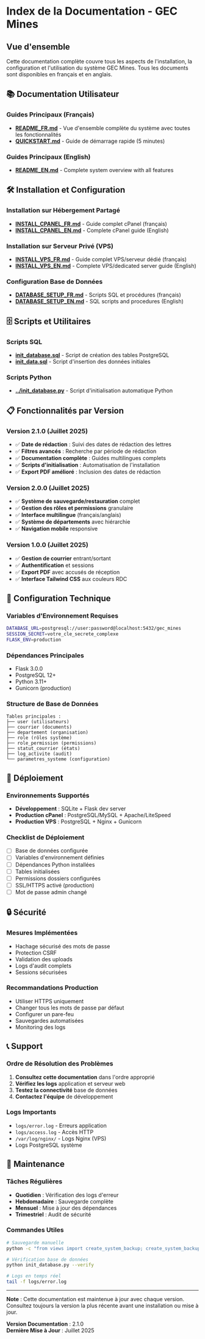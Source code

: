 # Index de la Documentation - GEC Mines

## Vue d'ensemble

Cette documentation complète couvre tous les aspects de l'installation, la configuration et l'utilisation du système GEC Mines. Tous les documents sont disponibles en français et en anglais.

## 📚 Documentation Utilisateur

### Guides Principaux (Français)
- **[README_FR.md](./README_FR.md)** - Vue d'ensemble complète du système avec toutes les fonctionnalités
- **[QUICKSTART.md](./QUICKSTART.md)** - Guide de démarrage rapide (5 minutes)

### Guides Principaux (English)
- **[README_EN.md](./README_EN.md)** - Complete system overview with all features

## 🛠 Installation et Configuration

### Installation sur Hébergement Partagé
- **[INSTALL_CPANEL_FR.md](./INSTALL_CPANEL_FR.md)** - Guide complet cPanel (français)
- **[INSTALL_CPANEL_EN.md](./INSTALL_CPANEL_EN.md)** - Complete cPanel guide (English)

### Installation sur Serveur Privé (VPS)
- **[INSTALL_VPS_FR.md](./INSTALL_VPS_FR.md)** - Guide complet VPS/serveur dédié (français)
- **[INSTALL_VPS_EN.md](./INSTALL_VPS_EN.md)** - Complete VPS/dedicated server guide (English)

### Configuration Base de Données
- **[DATABASE_SETUP_FR.md](./DATABASE_SETUP_FR.md)** - Scripts SQL et procédures (français)
- **[DATABASE_SETUP_EN.md](./DATABASE_SETUP_EN.md)** - SQL scripts and procedures (English)

## 🗄 Scripts et Utilitaires

### Scripts SQL
- **[init_database.sql](./init_database.sql)** - Script de création des tables PostgreSQL
- **[init_data.sql](./init_data.sql)** - Script d'insertion des données initiales

### Scripts Python
- **[../init_database.py](../init_database.py)** - Script d'initialisation automatique Python

## 📋 Fonctionnalités par Version

### Version 2.1.0 (Juillet 2025)
- ✅ **Date de rédaction** : Suivi des dates de rédaction des lettres
- ✅ **Filtres avancés** : Recherche par période de rédaction
- ✅ **Documentation complète** : Guides multilingues complets
- ✅ **Scripts d'initialisation** : Automatisation de l'installation
- ✅ **Export PDF amélioré** : Inclusion des dates de rédaction

### Version 2.0.0 (Juillet 2025)
- ✅ **Système de sauvegarde/restauration** complet
- ✅ **Gestion des rôles et permissions** granulaire
- ✅ **Interface multilingue** (français/anglais)
- ✅ **Système de départements** avec hiérarchie
- ✅ **Navigation mobile** responsive

### Version 1.0.0 (Juillet 2025)
- ✅ **Gestion de courrier** entrant/sortant
- ✅ **Authentification** et sessions
- ✅ **Export PDF** avec accusés de réception
- ✅ **Interface Tailwind CSS** aux couleurs RDC

## 🔧 Configuration Technique

### Variables d'Environnement Requises
```bash
DATABASE_URL=postgresql://user:password@localhost:5432/gec_mines
SESSION_SECRET=votre_cle_secrete_complexe
FLASK_ENV=production
```

### Dépendances Principales
- Flask 3.0.0
- PostgreSQL 12+
- Python 3.11+
- Gunicorn (production)

### Structure de Base de Données
```
Tables principales :
├── user (utilisateurs)
├── courrier (documents)
├── departement (organisation)
├── role (rôles système)
├── role_permission (permissions)
├── statut_courrier (états)
├── log_activite (audit)
└── parametres_systeme (configuration)
```

## 🚀 Déploiement

### Environnements Supportés
- **Développement** : SQLite + Flask dev server
- **Production cPanel** : PostgreSQL/MySQL + Apache/LiteSpeed
- **Production VPS** : PostgreSQL + Nginx + Gunicorn

### Checklist de Déploiement
- [ ] Base de données configurée
- [ ] Variables d'environnement définies
- [ ] Dépendances Python installées
- [ ] Tables initialisées
- [ ] Permissions dossiers configurées
- [ ] SSL/HTTPS activé (production)
- [ ] Mot de passe admin changé

## 🔒 Sécurité

### Mesures Implémentées
- Hachage sécurisé des mots de passe
- Protection CSRF
- Validation des uploads
- Logs d'audit complets
- Sessions sécurisées

### Recommandations Production
- Utiliser HTTPS uniquement
- Changer tous les mots de passe par défaut
- Configurer un pare-feu
- Sauvegardes automatisées
- Monitoring des logs

## 📞 Support

### Ordre de Résolution des Problèmes
1. **Consultez cette documentation** dans l'ordre approprié
2. **Vérifiez les logs** application et serveur web
3. **Testez la connectivité** base de données
4. **Contactez l'équipe** de développement

### Logs Importants
- `logs/error.log` - Erreurs application
- `logs/access.log` - Accès HTTP
- `/var/log/nginx/` - Logs Nginx (VPS)
- Logs PostgreSQL système

## 🔄 Maintenance

### Tâches Régulières
- **Quotidien** : Vérification des logs d'erreur
- **Hebdomadaire** : Sauvegarde complète
- **Mensuel** : Mise à jour des dépendances
- **Trimestriel** : Audit de sécurité

### Commandes Utiles
```bash
# Sauvegarde manuelle
python -c "from views import create_system_backup; create_system_backup()"

# Vérification base de données
python init_database.py --verify

# Logs en temps réel
tail -f logs/error.log
```

---

**Note** : Cette documentation est maintenue à jour avec chaque version. Consultez toujours la version la plus récente avant une installation ou mise à jour.

**Version Documentation** : 2.1.0  
**Dernière Mise à Jour** : Juillet 2025